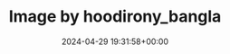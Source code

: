 ---
archive_date: 2024-07-24
code: C6W3M1iBp0x
date: 2024-04-29 19:31:58+00:00
id: '3357113346922290481'
layout: post
media:
- id: '3357113346922290481'
  type: image
  url: media/C6W3M1iBp0x/3357113346922290481.jpg
permalink: /p/C6W3M1iBp0x/
thumbnail: media/C6W3M1iBp0x/3357113346922290481.jpg
title: Image by hoodirony_bangla
---
